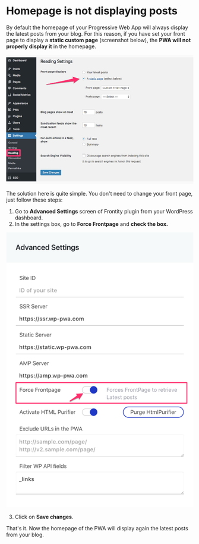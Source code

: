 # Homepage is not displaying posts

By default the homepage of your Progressive Web App will always display the latest posts from your blog. For this reason, if you have set your front page to display a **static custom page** \(screenshot below\), the **PWA will not properly display it** in the homepage.

![](../.gitbook/assets/reading-settings-front-page2.jpg)

The solution here is quite simple. You don't need to change your front page, just follow these steps:

1. Go to **Advanced Settings** screen of Frontity plugin from your WordPress dashboard.  
2. In the settings box, go to **Force Frontpage** and **check the box.**

![](../.gitbook/assets/advanced_settings_-_frontity_-_wordpress-4.png)

3. Click on **Save changes**.

That's it. Now the homepage of the PWA will display again the latest posts from your blog.

